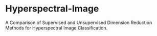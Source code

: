 # Hyperspectral-Image
A Comparison of Supervised and Unsupervised Dimension Reduction Methods for Hyperspectral Image Classification.
